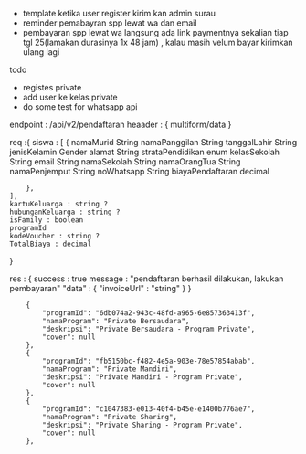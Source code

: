 - template ketika user register kirim kan admin surau  
- reminder pemabayran spp lewat wa dan email
- pembayaran spp lewat wa langsung ada link paymentnya sekalian tiap tgl 25(lamakan durasinya 1x 48 jam) , kalau masih velum bayar kirimkan ulang lagi



todo
- registes private
- add user ke kelas private
- do some test for whatsapp api


endpoint : /api/v2/pendaftaran
heaader : {
    multiform/data
}

req :{
    siswa : [
        {
            namaMurid        String
            namaPanggilan    String
            tanggalLahir     String
            jenisKelamin     Gender
            alamat           String
            strataPendidikan enum
            kelasSekolah     String
            email            String
            namaSekolah      String
            namaOrangTua     String
            namaPenjemput    String
            noWhatsapp       String
            biayaPendaftaran decimal 

        },
    ],
    kartuKeluarga : string ?
    hubunganKeluarga : string ?
    isFamily : boolean 
    programId
    kodeVoucher : string ?
    TotalBiaya : decimal


}

res : {
    success : true 
    message : "pendaftaran berhasil dilakukan, lakukan pembayaran"
    "data" : {
        "invoiceUrl" : "string"
    }
}



        {
            "programId": "6db074a2-943c-48fd-a965-6e857363413f",
            "namaProgram": "Private Bersaudara",
            "deskripsi": "Private Bersaudara - Program Private",
            "cover": null
        },
        {
            "programId": "fb5150bc-f482-4e5a-903e-78e57854abab",
            "namaProgram": "Private Mandiri",
            "deskripsi": "Private Mandiri - Program Private",
            "cover": null
        },
        {
            "programId": "c1047383-e013-40f4-b45e-e1400b776ae7",
            "namaProgram": "Private Sharing",
            "deskripsi": "Private Sharing - Program Private",
            "cover": null
        },